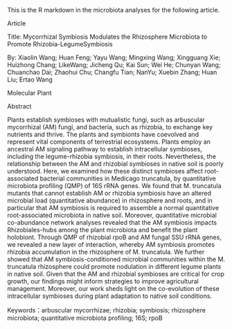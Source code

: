 This is the R markdown in the microbiota analyses for the following article.

Article

Title: Mycorrhizal Symbiosis Modulates the Rhizosphere Microbiota to Promote Rhizobia-LegumeSymbiosis

By: Xiaolin Wang; Huan Feng; Yayu Wang; Mingxing Wang; Xingguang Xie; Huizhong Chang; LikeWang; Jicheng Qu; Kai Sun; Wei He; Chunyan Wang; Chuanchao Dai; Zhaohui Chu; Changfu Tian; NanYu; Xuebin Zhang; Huan Liu; Ertao Wang

Molecular Plant

Abstract

Plants establish symbioses with mutualistic fungi, such as arbuscular mycorrhizal (AM) fungi, and bacteria, such as rhizobia, to exchange key nutrients and thrive. The plants and symbionts have coevolved and represent vital components of terrestrial ecosystems. Plants employ an ancestral AM signaling pathway to establish intracellular symbioses, including the legume-rhizobia symbiosis, in their roots. Nevertheless, the relationship between the AM and rhizobial symbioses in native soil is poorly understood. Here, we examined how these distinct symbioses affect root-associated bacterial communities in Medicago truncatula, by quantitative microbiota profiling (QMP) of 16S rRNA genes. We found that M. truncatula mutants that cannot establish AM or rhizobia symbiosis have an altered microbial load (quantitative abundance) in rhizosphere and roots, and in particular that AM symbiosis is required to assemble a normal quantitative root-associated microbiota in native soil. Moreover, quantitative microbial co-abundance network analyses revealed that the AM symbiosis impacts Rhizobiales-hubs among the plant microbiota and benefit the plant holobiont. Through QMP of rhizobial rpoB and AM fungal SSU rRNA genes, we revealed a new layer of interaction, whereby AM symbiosis promotes rhizobia accumulation in the rhizosphere of M. truncatula. We further showed that AM symbiosis-conditioned microbial communities within the M. truncatula rhizosphere could promote nodulation in different legume plants in native soil. Given that the AM and rhizobial symbioses are critical for crop growth, our findings might inform strategies to improve agricultural management. Moreover, our work sheds light on the co-evolution of these intracellular symbioses during plant adaptation to native soil conditions.

Keywords：arbuscular mycorrhizae; rhizobia; symbiosis; rhizosphere microbiota; quantitative microbiota profiling; 16S; rpoB
